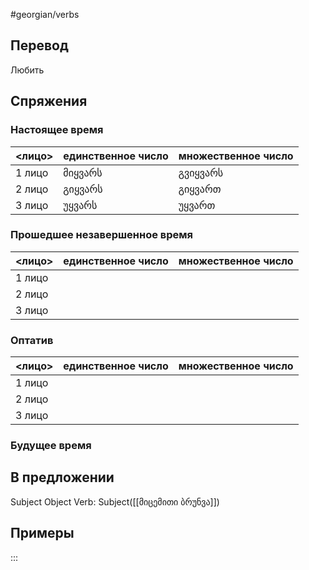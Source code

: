 #georgian/verbs 
## Перевод
Любить
## Спряжения
### Настоящее время
<лицо>|единственное число|множественное число
--------|---------------------|------------------------
1 лицо | მიყვარს | გვიყვარს
2 лицо | გიყვარს | გიყვართ
3 лицо | უყვარს | უყვართ
### Прошедшее незавершенное время
<лицо>|единственное число|множественное число
--------|---------------------|------------------------
1 лицо | | 
2 лицо | | 
3 лицо | | 
### Оптатив
<лицо>|единственное число|множественное число
--------|---------------------|------------------------
1 лицо | | 
2 лицо | | 
3 лицо | | 
### Будущее время
## В предложении
Subject Object Verb: Subject([[მიცემითი ბრუნვა]])
## Примеры
:::
